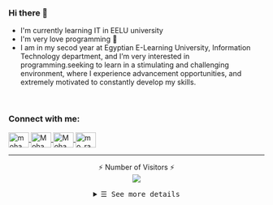### Hi there 👋
- I'm currently learning IT in EELU university
- I'm very love programming 🖤
- I am in my secod year at Egyptian E-Learning University, Information Technology department, and I’m very interested in programming.seeking to learn in a stimulating and    challenging environment, where I experience advancement opportunities, and extremely motivated to constantly develop my skills.

<br>
<h3 align="left">Connect with me:</h3>
<p align="left">
    <a href="https://twitter.com/mohamedrageb309" target="_blank">
        <img align="center" src="./social_media_logos/twitter_l.svg" alt="mohamedrageb309" height="30" width="40" />
    </a>
    <a href="https://linkedin.com/in/mohamed-ragab-48447a1b8" target="_blank">
        <img align="center" src="./social_media_logos/linkedin.svg" alt="MohamedRagab2002" height="30" width="40"/>
    </a>
    <a href="https://fb.com/profile.php?id=100012237370775" target="_blank">
        <img align="center" src="./social_media_logos/facebook%20_l.svg" alt="MohamedRagab" height="30" width="40"/>
    </a>
    <a href="https://instagram.com/mo_ragab2002" target="_blank">
        <img align="center" src="./social_media_logos/instagram_l.svg" alt="mo_ragab2002" height="30" width="40"/>
    </a>
</p>

---
<p align="center">⚡ Number of Visitors ⚡ <br>
<img alr="⚡ Number of Visitors ⚡" src="https://profile-counter.glitch.me/MohamedRagab2002/count.svg"/>
</p>

<details align="center">
   <summary> <samp>&#9776; See more details</samp></summary>
    <p align="center">
     <br>
     <!-- All repositories -->
      <a href="https://github.com/MohamedRagab2002?tab=repositories" target="_blank">
        <img alt="Code" src="https://img.shields.io/badge/-code-000000?style=flat-square&logo=Plex&logoColor=white">
      </a>
      <!-- Java -->
      <a href="https://github.com/MohamedRagab2002?tab=repositories&language=java" target="_blank">
        <img alt="Java" src="https://img.shields.io/badge/-Java-b07219?style=flat-square&logo=Java&logoColor=white">
      </a>
      <!-- Html -->
      <a href="https://github.com/MohamedRagab2002?tab=repositories&language=Html" target="_blank">
        <img alt="Html" src="https://img.shields.io/badge/-Html-FC490B?style=flat-square&logo=Html&logoColor=white">
      </a>
      <!-- Css -->
      <a href="https://github.com/MohamedRagab2002?tab=repositories&language=Html" target="_blank">
        <img alt="Css" src="https://img.shields.io/badge/Css-379AD6?style=flat-square&logo=css&logoColor=white">
      </a>
  <br>

  <img src="https://github-readme-stats.vercel.app/api?username=MohamedRagab2002&count_private=true&theme=tokyonight&show_icons=true&hide=contribs,prs" width="70%"/>
  <br>
  <img alt="Anas's most used languages" src="https://github-readme-stats.vercel.app/api/top-langs/?username=MohamedRagab2002&layout=compact&theme=tokyonight" width="70%"/>
  
  <br>
     <a href="https://github.com/MohamedRagab2002?tab=followers" target="_blank">
        <img alt="Updates" src="https://img.shields.io/badge/--000000?style=flat-square&logo=RSS&logoColor=white">
     </a>
     <a href="https://github.com/MohamedRagab2002" target="_blank">
        <img alt="MohamedRagab2002" src="https://badges.pufler.dev/visits/MohamedRagab2002/MohamedRagab2002"/>
     </a>
     <a href="https://github.com/MohamedRagab2002/MohamedRagab2002" target="_blank">
        <img alt="GitHub hits" src="https://img.shields.io/github/last-commit/MohamedRagab2002/MohamedRagab2002?label=profile%20updated&style=flat-square"/>
     </a>
  </samp>
  </p>
</details>
<br>
</details>
